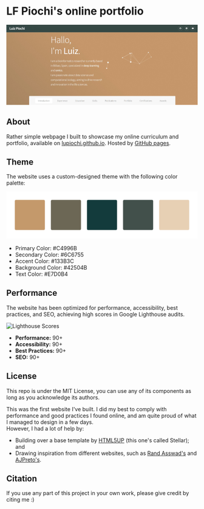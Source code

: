 # LF Piochi's online portfolio

<img src="assets/images/homepage_screenshot.jpg" alt="Website Screenshot" width="1000"/>

## About
Rather simple webpage I built to showcase my online curriculum and portfolio, available on [lupiochi.github.io](lupiochi.github.io). Hosted by [GitHub pages](https://pages.github.com/).

## Theme
The website uses a custom-designed theme with the following color palette:

![Color Palette](assets/images/palette.svg)

- Primary Color: #C4996B
- Secondary Color: #6C6755
- Accent Color: #133B3C
- Background Color: #42504B
- Text Color: #E7D0B4

##  Performance
The website has been optimized for performance, accessibility, best practices, and SEO, achieving high scores in Google Lighthouse audits.

![Lighthouse Scores](path/to/lighthouse-scores.png)

- **Performance:** 90+
- **Accessibility:** 90+
- **Best Practices:** 90+
- **SEO:** 90+

## License
This repo is under the MIT License, you can use any of its components as long as you acknowledge its authors.

This was the first website I've built. I did my best to comply with performance and good practices I found online, and am quite proud of what I managed to design in a few days.  
However, I had a lot of help by: <br>
- Building over a base template by [HTML5UP](https://html5up.net/) (this one's called Stellar); and <br>
- Drawing inspiration from different websites, such as [Rand Asswad's](rand-asswad.xyz) and [AJPreto's](ajpreto.github.io).


## Citation
If you use any part of this project in your own work, please give credit by citing me :)
